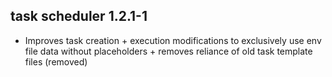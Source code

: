 ## task scheduler 1.2.1-1

* Improves task creation + execution modifications to exclusively use env file data without placeholders + removes reliance of old task template files (removed)